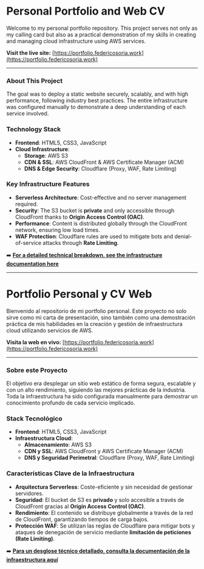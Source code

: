 # Personal Portfolio and Web CV

Welcome to my personal portfolio repository. This project serves not only as my calling card but also as a practical demonstration of my skills in creating and managing cloud infrastructure using AWS services.

**Visit the live site:** [https://portfolio.federicosoria.work](https://portfolio.federicosoria.work)

---

### About This Project

The goal was to deploy a static website securely, scalably, and with high performance, following industry best practices. The entire infrastructure was configured manually to demonstrate a deep understanding of each service involved.

### Technology Stack

* **Frontend**: HTML5, CSS3, JavaScript
* **Cloud Infrastructure**:
    * **Storage**: AWS S3
    * **CDN & SSL**: AWS CloudFront & AWS Certificate Manager (ACM)
    * **DNS & Edge Security**: Cloudflare (Proxy, WAF, Rate Limiting)

### Key Infrastructure Features

* **Serverless Architecture**: Cost-effective and no server management required.
* **Security**: The S3 bucket is **private** and only accessible through CloudFront thanks to **Origin Access Control (OAC)**.
* **Performance**: Content is distributed globally through the CloudFront network, ensuring low load times.
* **WAF Protection**: Cloudflare rules are used to mitigate bots and denial-of-service attacks through **Rate Limiting**.

➡️ **[For a detailed technical breakdown, see the infrastructure documentation here](./infrastructure/README.md)**

----------------------------------------------------------------------------------------------------------------------------------------------------------------------------------------------------------------------------------------------------------
# Portfolio Personal y CV Web

Bienvenido al repositorio de mi portfolio personal. Este proyecto no solo sirve como mi carta de presentación, sino también como una demostración práctica de mis habilidades en la creación y gestión de infraestructura cloud utilizando servicios de AWS.

**Visita la web en vivo:** [https://portfolio.federicosoria.work](https://portfolio.federicosoria.work)

---

### Sobre este Proyecto

El objetivo era desplegar un sitio web estático de forma segura, escalable y con un alto rendimiento, siguiendo las mejores prácticas de la industria. Toda la infraestructura ha sido configurada manualmente para demostrar un conocimiento profundo de cada servicio implicado.

### Stack Tecnológico

* **Frontend**: HTML5, CSS3, JavaScript
* **Infraestructura Cloud**:
    * **Almacenamiento**: AWS S3
    * **CDN y SSL**: AWS CloudFront y AWS Certificate Manager (ACM)
    * **DNS y Seguridad Perimetral**: Cloudflare (Proxy, WAF, Rate Limiting)

### Características Clave de la Infraestructura

* **Arquitectura Serverless**: Coste-eficiente y sin necesidad de gestionar servidores.
* **Seguridad**: El bucket de S3 es **privado** y solo accesible a través de CloudFront gracias al **Origin Access Control (OAC)**.
* **Rendimiento**: El contenido se distribuye globalmente a través de la red de CloudFront, garantizando tiempos de carga bajos.
* **Protección WAF**: Se utilizan las reglas de Cloudflare para mitigar bots y ataques de denegación de servicio mediante **limitación de peticiones (Rate Limiting)**.

➡️ **[Para un desglose técnico detallado, consulta la documentación de la infraestructura aquí](./infrastructure/README.md)**
